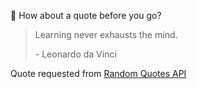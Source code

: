 📣 How about a quote before you go?

> Learning never exhausts the mind.
>
> <p>- Leonardo da Vinci</p>

Quote requested from [Random Quotes API](https://github.com/lukePeavey/quotable)
